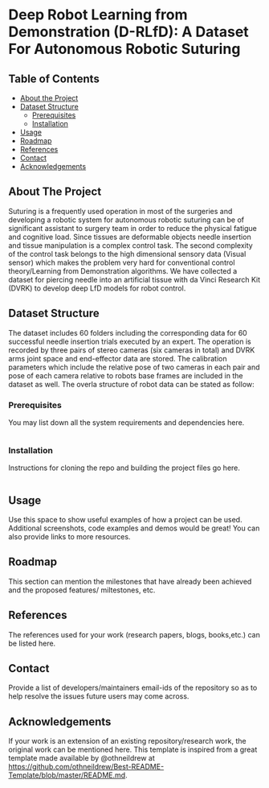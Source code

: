 # Deep Robot Learning from Demonstration (D-RLfD): A Dataset For Autonomous Robotic Suturing

<!-- TABLE OF CONTENTS -->
## Table of Contents

* [About the Project](#about-the-project)
* [Dataset Structure](#Dataset-Structure)
  * [Prerequisites](#prerequisites)
  * [Installation](#installation)
* [Usage](#usage)
* [Roadmap](#roadmap)
* [References](#references)
* [Contact](#contact)
* [Acknowledgements](#acknowledgements)

## About The Project

Suturing is a frequently used operation in most of the surgeries and developing a robotic system for autonomous robotic suturing can be of significant assistant to surgery team in order to reduce the physical fatigue and cognitive load. Since tissues are deformable objects needle insertion and tissue manipulation is a complex control task. The second complexity of the control task belongs to the high dimensional sensory data (Visual sensor) which makes the problem very hard for conventional control theory/Learning from Demonstration algorithms. We have collected a dataset for piercing needle into an artificial tissue with da Vinci Research Kit (DVRK) to develop deep LfD models for robot control.


## Dataset Structure

The dataset includes 60 folders including the corresponding data for 60 successful needle insertion trials executed by an expert. The operation is recorded by three pairs of stereo cameras (six cameras in total) and DVRK arms joint space and end-effector data are stored. The calibration parameters which include the relative pose of two cameras in each pair and pose of each camera relative to robots base frames are included in the dataset as well. The overla structure of robot data can be stated as follow:


### Prerequisites

You may list down all the system requirements and dependencies here. 

```
```

### Installation

Instructions for cloning the repo and building the project files go here. 

```
```

## Usage

Use this space to show useful examples of how a project can be used. Additional screenshots, code examples and demos would be great! You can also provide links to more resources. 

## Roadmap

This section can mention the milestones that have already been achieved and the proposed features/ miltestones, etc. 

## References 

The references used for your work (research papers, blogs, books,etc.) can be listed here. 

## Contact 

Provide a list of developers/maintainers email-ids of the repository so as to help resolve the issues future users may come across.


## Acknowledgements

If your work is an extension of an existing repository/research work, the original work can be mentioned here. 
This template is inspired from a great template made available by @othneildrew at https://github.com/othneildrew/Best-README-Template/blob/master/README.md. 
